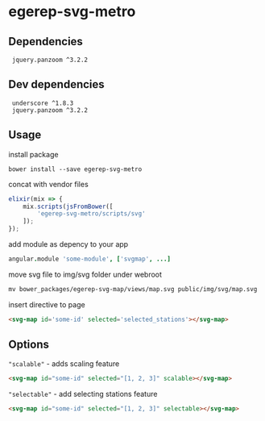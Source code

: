 # egerep-svg-metro


## Dependencies
```
 jquery.panzoom ^3.2.2
```

## Dev dependencies
```
 underscore ^1.8.3
 jquery.panzoom ^3.2.2
```


## Usage

install package
```
bower install --save egerep-svg-metro
```

concat with vendor files
```js
elixir(mix => {
    mix.scripts(jsFromBower([
        'egerep-svg-metro/scripts/svg'
    ]);
});
```

add module as depency to your app
```coffee
angular.module 'some-module', ['svgmap', ...]
```

move svg file to img/svg folder under webroot
```html
mv bower_packages/egerep-svg-map/views/map.svg public/img/svg/map.svg
```
insert directive to page
```html
<svg-map id='some-id' selected='selected_stations'></svg-map>
```

## Options

`"scalable"` - adds scaling feature
```html
<svg-map id="some-id" selected="[1, 2, 3]" scalable></svg-map> 
```

`"selectable"` -  add selecting stations feature

```html
<svg-map id="some-id" selected="[1, 2, 3]" selectable></svg-map> 
```